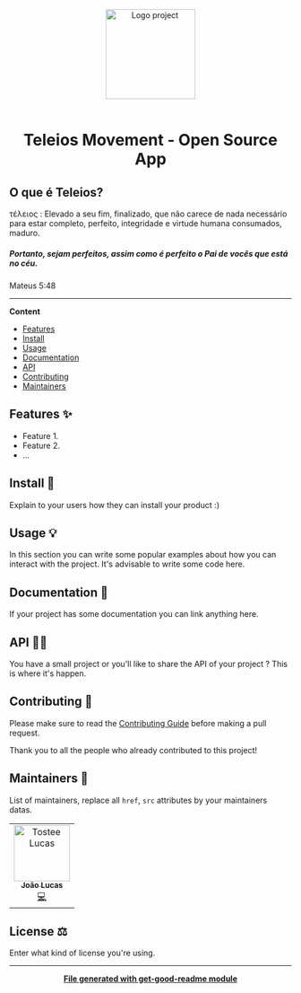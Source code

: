 <div align="center">
  <a href="#">
  	<img src="https://static.wixstatic.com/media/692777_1d5dd448c3fa43aa95d5b985a3c25aa3~mv2.png/v1/fill/w_49,h_64,al_c,q_85,usm_0.66_1.00_0.01,enc_auto/teleiOs-4%20(1).png" alt="Logo project" height="160" />
  </a>
  <br>
  <br>
  <p>
    <h1><b>Teleios Movement - Open Source App</b></h1>
  </p>
</div>

## O que é Teleios?
τέλειος :
Elevado a seu fim, finalizado, que não carece de nada necessário para estar completo, perfeito, integridade e virtude humana consumados, maduro.

##### Portanto, sejam perfeitos, assim como é perfeito o Pai de vocês que está no céu.

Mateus 5:48

---

**Content**

* [Features](##features)
* [Install](##install)
* [Usage](##usage)
* [Documentation](##documentation)
* [API](##Api)
* [Contributing](##contributing)
* [Maintainers](##maintainers)

## Features ✨
* Feature 1.
* Feature 2.
* ...

## Install 🐙
Explain to your users how they can install your product :)

## Usage 💡
In this section you can write some popular examples about how you can interact with the project. It's advisable to write some code here.

## Documentation 📄
If your project has some documentation you can link anything here.

## API 👩‍💻
You have a small project or you'll like to share the API of your project ? This is where it's happen.

## Contributing 🍰
Please make sure to read the [Contributing Guide]() before making a pull request.

Thank you to all the people who already contributed to this project!

## Maintainers 👷
List of maintainers, replace all `href`, `src` attributes by your maintainers datas.
<table>
  <tr>
    <td align="center"><a href="https://joaolucas.bohr.io/"><img src="https://avatars.githubusercontent.com/u/40373349?s=460&v=4" width="100px;" alt="Tostee Lucas"/><br /><sub><b>João Lucas</b></sub></a><br /><a href="#" title="Code">💻</a></td>
  </tr>
</table>

## License ⚖️
Enter what kind of license you're using.

---
<div align="center">
	<b>
		<a href="https://www.npmjs.com/package/get-good-readme">File generated with get-good-readme module</a>
	</b>
</div>
